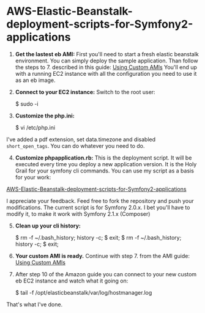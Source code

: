 AWS-Elastic-Beanstalk-deployment-scripts-for-Symfony2-applications
==================================================================

1. **Get the lastest eb AMI:** 
First you'll need to start a fresh elastic beanstalk environment. You can simply deploy the sample application. Than follow the steps to 7. described in this guide: [Using Custom AMIs](http://docs.amazonwebservices.com/elasticbeanstalk/latest/dg/using-features.customami.html)
You'll end up with a running EC2 instance with all the configuration you need to use it as an eb image.

2. **Connect to your EC2 instance:** Switch to the root user:

    $ sudo -i

3. **Customize the php.ini:** 

    $ vi /etc/php.ini

I've added a pdf extension, set data.timezone and disabled 
`short_open_tags`. You can do whatever you need to do.

4. **Customize phpapplication.rb:** 
This is the deployment script. It will be executed every time you deploy a new application version. It is the Holy Grail for your symfony cli commands.
You can use my script as a basis for your work:

[AWS-Elastic-Beanstalk-deployment-scripts-for-Symfony2-applications](https://github.com/spy23/AWS-Elastic-Beanstalk-deployment-scripts-for-Symfony2-applications)

I appreciate your feedback. Feed free to fork the repository and push your modifications. The current script is for Symfony 2.0.x. I bet you'll have to modify it, to make it work with Symfony 2.1.x (Composer) 

5. **Clean up your cli history:**

    $ rm -f ~/.bash_history; history -c;
    $ exit;
    $ rm -f ~/.bash_history; history -c;
    $ exit;

6. **Your custom AMI is ready.** 
Continue with step 7. from the AMI guide: [Using Custom AMIs](http://docs.amazonwebservices.com/elasticbeanstalk/latest/dg/using-features.customami.html)

7. After step 10 of the Amazon guide you can connect to your new custom eb EC2 instance and watch what it going on:

    $ tail -f /opt/elasticbeanstalk/var/log/hostmanager.log

That's what I've done.